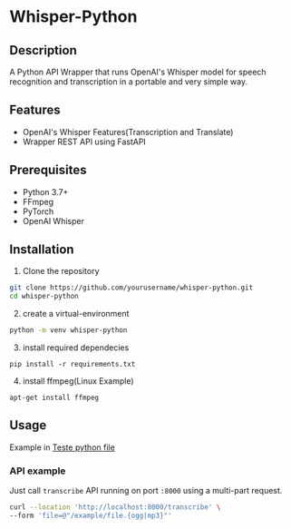 # Whisper-Python

## Description
A Python API Wrapper that runs OpenAI's Whisper model for speech recognition and transcription in a portable and very simple way.

## Features
- OpenAI's Whisper Features(Transcription and Translate)
- Wrapper REST API using FastAPI

## Prerequisites
- Python 3.7+
- FFmpeg
- PyTorch
- OpenAI Whisper

## Installation
1. Clone the repository
```bash
git clone https://github.com/yourusername/whisper-python.git
cd whisper-python
```
2. create a virtual-environment
```bash
python -m venv whisper-python
```
3. install required dependecies
```
pip install -r requirements.txt
```
4. install ffmpeg(Linux Example)
```
apt-get install ffmpeg
```

## Usage

Example in [Teste python file](./teste.py)

### API example

Just call `transcribe` API running on port `:8000` using a multi-part request.
```bash
curl --location 'http://localhost:8000/transcribe' \
--form 'file=@"/example/file.{ogg|mp3}"'
```